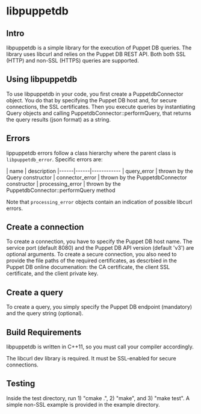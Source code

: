 # libpuppetdb

## Intro

libpuppetdb is a simple library for the execution of Puppet DB queries.
The library uses libcurl and relies on the Puppet DB REST API.
Both both SSL (HTTP) and non-SSL (HTTPS) queries are supported.

## Using libpuppetdb

To use libpuppetdb in your code, you first create a PuppetdbConnector object.
You do that by specifying the Puppet DB host and, for secure connections, the
SSL certificates. Then you execute queries by instantiating Query objects and
calling PuppetdbConnector::performQuery, that returns the query results
(json format) as a string.

## Errors

lippuppetdb errors follow a class hierarchy where the parent class is
`libpuppetdb_error`. Specific errors are:

| name | description
|------|------|------------
| query_error | thrown by the Query constructor
| connector_error | thrown by the PuppetdbConnector constructor
| processing_error | thrown by the PuppetdbConnector::performQuery method

Note that `processing_error` objects contain an indication of possible
libcurl errors.

## Create a connection

To create a connection, you have to specify the Puppet DB host name. The service
port (default 8080) and the Puppet DB API version (default 'v3') are optional
arguments.
To create a secure connection, you also need to provide the file paths of the
required certificates, as descrbied in the Puppet DB online documenation:
the CA certificate, the client SSL certificate, and the client private key.

## Create a query

To create a query, you simply specify the Puppet DB endpoint (mandatory) and
the query string (optional).

## Build Requirements

libpuppetdb is written in C++11, so you must call your compiler accordingly.

The libcurl dev library is required. It must be SSL-enabled for secure
connections.

## Testing

Inside the test directory, run 1) "cmake .", 2) "make", and 3) "make test".
A simple non-SSL example is provided in the example directory.

